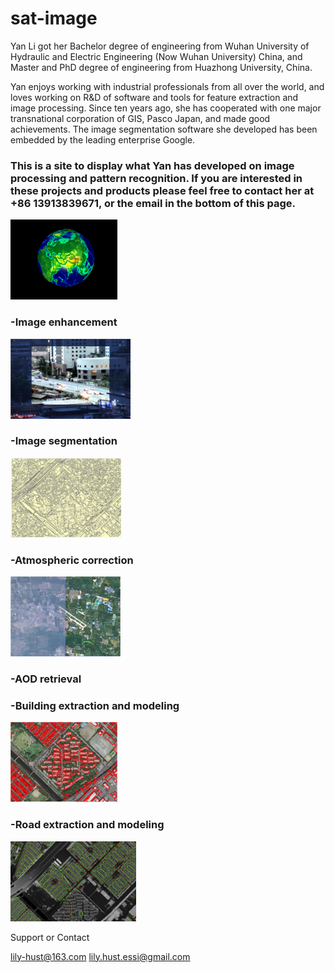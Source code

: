 # sat-image

Yan Li got her Bachelor degree of engineering from Wuhan University of Hydraulic and Electric Engineering (Now Wuhan University) China, and Master and PhD degree of engineering from Huazhong University, China. 

Yan enjoys working with industrial professionals from all over the world, and loves working on R&D of software and tools for feature extraction and image processing. Since ten years ago, she has cooperated with one major transnational corporation of GIS, Pasco Japan, and made good achievements. The image segmentation software she developed has been embedded by the leading enterprise Google.

<h3> This is a site to display what Yan has developed on image processing and pattern recognition. If you are interested in these projects and products please feel free to contact her at +86 13913839671, or the email in the bottom of this page.</h3>
<img src="images/earth.gif"  alt="Earth" height="128" />

<h3> -Image enhancement </h3>
<img src="images/enhancement.gif"  alt="Enhancement" height="128" />

<h3> -Image segmentation </h3>
<img src="images/4.JPG"  alt="Segmentation" height="128" />

<h3> -Atmospheric correction </h3>
<img src="images/7.JPG"  alt="Atmospheric correction" height="128" />

<h3> -AOD retrieval </h3>

<h3> -Building extraction and modeling </h3>
<img src="images/3.JPG"  alt="Buildings" height="128" />

<h3> -Road extraction and modeling </h3>
<img src="images/5.JPG"  alt="Road extraction" height="128" />

Support or Contact

lily-hust@163.com
lily.hust.essi@gmail.com
